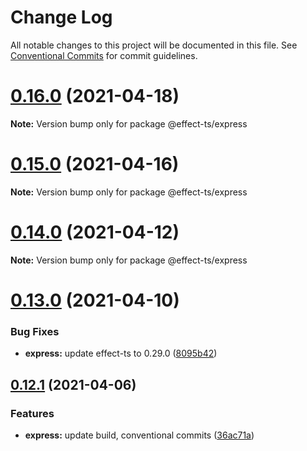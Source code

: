 # Change Log

All notable changes to this project will be documented in this file.
See [Conventional Commits](https://conventionalcommits.org) for commit guidelines.

# [0.16.0](https://github.com/Effect-TS/express/compare/@effect-ts/express@0.15.0...@effect-ts/express@0.16.0) (2021-04-18)

**Note:** Version bump only for package @effect-ts/express





# [0.15.0](https://github.com/Effect-TS/express/compare/@effect-ts/express@0.14.0...@effect-ts/express@0.15.0) (2021-04-16)

**Note:** Version bump only for package @effect-ts/express





# [0.14.0](https://github.com/Effect-TS/express/compare/@effect-ts/express@0.13.0...@effect-ts/express@0.14.0) (2021-04-12)

**Note:** Version bump only for package @effect-ts/express





# [0.13.0](https://github.com/Effect-TS/express/compare/@effect-ts/express@0.12.1...@effect-ts/express@0.13.0) (2021-04-10)


### Bug Fixes

* **express:** update effect-ts to 0.29.0 ([8095b42](https://github.com/Effect-TS/express/commit/8095b42855756833219509845a080bcf45a08ed0))





## [0.12.1](https://github.com/Effect-TS/express/compare/@effect-ts/express@0.12.0...@effect-ts/express@0.12.1) (2021-04-06)


### Features

* **express:** update build, conventional commits ([36ac71a](https://github.com/Effect-TS/express/commit/36ac71a41ec598d15189abc0075c2176ac5ba5a4))
